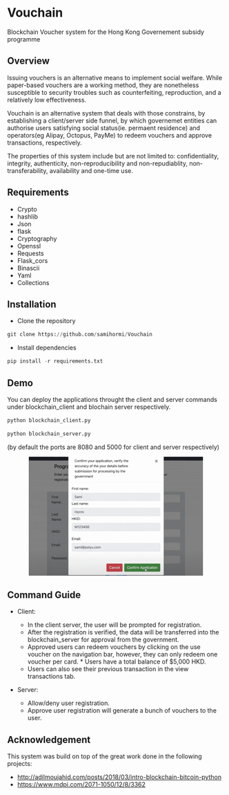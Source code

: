 # Vouchain
Blockchain Voucher system for the Hong Kong Governement subsidy programme

## Overview
Issuing vouchers is an alternative means to implement social welfare. While paper-based vouchers are a working method, they are nonetheless susceptible to security troubles such as counterfeiting, reproduction, and a relatively low effectiveness.  

Vouchain is an alternative system that deals with those constrains, by establishing a client/server side funnel, by which governemet entities can authorise users satisfying social status(ie. permaent residence) and operators(eg Alipay, Octopus, PayMe) to redeem vouchers and approve transactions, respectively.  

The properties of this system include but are not limited to: confidentiality, integrity, authenticity, non-reproducibility and non-repudiablity, non-transferability, availability and one-time use.

## Requirements
- Crypto
- hashlib
- Json
- flask 
- Cryptography
- Openssl
- Requests 
- Flask_cors
- Binascii
- Yaml
- Collections

## Installation  

 - Clone the repository
```python
git clone https://github.com/samihormi/Vouchain
```
- Install dependencies
```python
pip install -r requirements.txt
```

## Demo 
 
You can deploy the applications throught the client and server commands under blockchain_client and blochain server respectively.

```python
python blockchain_client.py 
```
```python
python blockchain_server.py 
```
(by default the ports are 8080 and 5000 for client and server respectively)

<div style="display:block;margin:auto;height:80%;width:80%">
  <img src="assets/blockchain-simulation.gif">
</div>

## Command Guide
* Client: 
  * In the client server, the user will be prompted for registration. 
  * After the registration is verified, the data will be transferred into the blockchain_server for approval from the government. 
  * Approved users can redeem vouchers by clicking on the use voucher on the navigation bar, however, they can only redeem one voucher per card.   * Users have a total balance of $5,000 HKD. 
  * Users can also see their previous transaction in the view transactions tab. 

* Server:
  * Allow/deny user registration.
  * Approve user registration will generate a bunch of vouchers to the user.

## Acknowledgement
This system was build on top of the great work done in the following projects:
 * http://adilmoujahid.com/posts/2018/03/intro-blockchain-bitcoin-python
 * https://www.mdpi.com/2071-1050/12/8/3362
